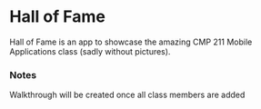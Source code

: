 # Hall of Fame
Hall of Fame is an app to showcase the amazing CMP 211 Mobile Applications class (sadly without pictures).

### Notes
Walkthrough will be created once all class members are added

